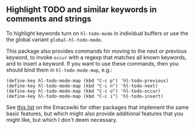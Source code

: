 Highlight TODO and similar keywords in comments and strings
-----------------------------------------------------------

To highlight keywords turn on `hl-todo-mode` in individual buffers
or use the the global variant `global-hl-todo-mode`.

This package also provides commands for moving to the next or
previous keyword, to invoke `occur` with a regexp that matches all
known keywords, and to insert a keyword.  If you want to use these
commands, then you should bind them in `hl-todo-mode-map`, e.g.:

```emacs-lisp
(define-key hl-todo-mode-map (kbd "C-c p") 'hl-todo-previous)
(define-key hl-todo-mode-map (kbd "C-c n") 'hl-todo-next)
(define-key hl-todo-mode-map (kbd "C-c o") 'hl-todo-occur)
(define-key hl-todo-mode-map (kbd "C-c i") 'hl-todo-insert)
```

See [this list](https://www.emacswiki.org/emacs/FixmeMode) on the Emacswiki for
other packages that implement the same basic features, but which might
also provide additional features that you might like, but which I
don't deem necessary.

